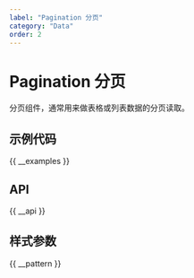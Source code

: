 ```yaml
---
label: "Pagination 分页"
category: "Data"
order: 2
---
```


# Pagination 分页

分页组件，通常用来做表格或列表数据的分页读取。

## 示例代码

{{ __examples }}

## API

{{ __api }}

## 样式参数

{{ __pattern }}
